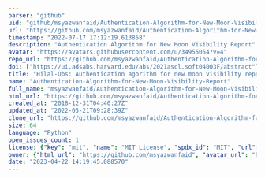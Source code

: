 ```yaml
---
parser: "github"
uid: "github/msyazwanfaid/Authentication-Algorithm-for-New-Moon-Visibility-Report"
url: "https://github.com/msyazwanfaid/Authentication-Algorithm-for-New-Moon-Visibility-Report"
timestamp: "2022-07-17 17:12:19.613858"
description: "Authentication Algorithm for New Moon Visibility Report"
avatar: "https://avatars.githubusercontent.com/u/34955054?v=4"
repo_url: "https://github.com/msyazwanfaid/Authentication-Algorithm-for-New-Moon-Visibility-Report"
doi: ["https://ui.adsabs.harvard.edu/abs/2021ascl.soft04003F/abstract"]
title: "Hilal-Obs: Authentication agorithm for new moon visibility report"
name: "Authentication-Algorithm-for-New-Moon-Visibility-Report"
full_name: "msyazwanfaid/Authentication-Algorithm-for-New-Moon-Visibility-Report"
html_url: "https://github.com/msyazwanfaid/Authentication-Algorithm-for-New-Moon-Visibility-Report"
created_at: "2018-12-31T04:40:27Z"
updated_at: "2022-05-21T09:28:39Z"
clone_url: "https://github.com/msyazwanfaid/Authentication-Algorithm-for-New-Moon-Visibility-Report.git"
size: 64
language: "Python"
open_issues_count: 1
license: {"key": "mit", "name": "MIT License", "spdx_id": "MIT", "url": "https://api.github.com/licenses/mit", "node_id": "MDc6TGljZW5zZTEz"}
owner: {"html_url": "https://github.com/msyazwanfaid", "avatar_url": "https://avatars.githubusercontent.com/u/34955054?v=4", "login": "msyazwanfaid", "type": "User"}
date: "2023-04-22 14:19:45.088570"
---
```

